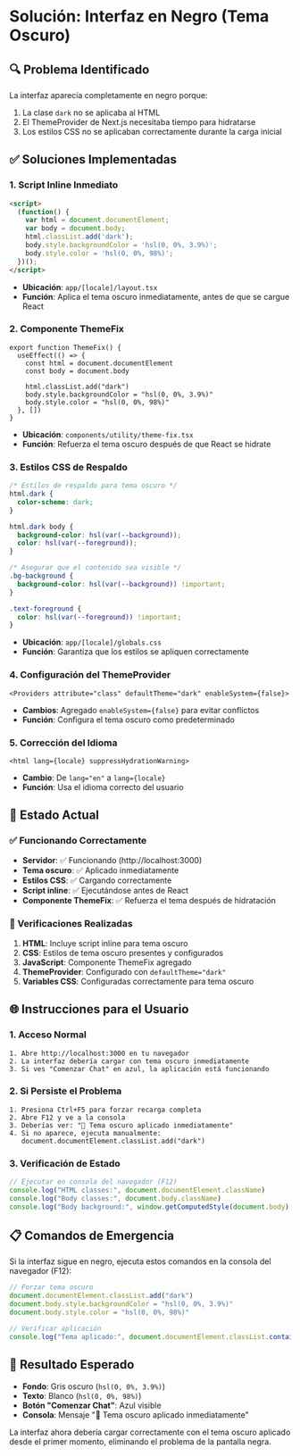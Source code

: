 # Solución: Interfaz en Negro (Tema Oscuro)

## 🔍 Problema Identificado

La interfaz aparecía completamente en negro porque:
1. La clase `dark` no se aplicaba al HTML
2. El ThemeProvider de Next.js necesitaba tiempo para hidratarse
3. Los estilos CSS no se aplicaban correctamente durante la carga inicial

## ✅ Soluciones Implementadas

### 1. Script Inline Inmediato
```html
<script>
  (function() {
    var html = document.documentElement;
    var body = document.body;
    html.classList.add('dark');
    body.style.backgroundColor = 'hsl(0, 0%, 3.9%)';
    body.style.color = 'hsl(0, 0%, 98%)';
  })();
</script>
```
- **Ubicación**: `app/[locale]/layout.tsx`
- **Función**: Aplica el tema oscuro inmediatamente, antes de que se cargue React

### 2. Componente ThemeFix
```tsx
export function ThemeFix() {
  useEffect(() => {
    const html = document.documentElement
    const body = document.body
    
    html.classList.add("dark")
    body.style.backgroundColor = "hsl(0, 0%, 3.9%)"
    body.style.color = "hsl(0, 0%, 98%)"
  }, [])
}
```
- **Ubicación**: `components/utility/theme-fix.tsx`
- **Función**: Refuerza el tema oscuro después de que React se hidrate

### 3. Estilos CSS de Respaldo
```css
/* Estilos de respaldo para tema oscuro */
html.dark {
  color-scheme: dark;
}

html.dark body {
  background-color: hsl(var(--background));
  color: hsl(var(--foreground));
}

/* Asegurar que el contenido sea visible */
.bg-background {
  background-color: hsl(var(--background)) !important;
}

.text-foreground {
  color: hsl(var(--foreground)) !important;
}
```
- **Ubicación**: `app/[locale]/globals.css`
- **Función**: Garantiza que los estilos se apliquen correctamente

### 4. Configuración del ThemeProvider
```tsx
<Providers attribute="class" defaultTheme="dark" enableSystem={false}>
```
- **Cambios**: Agregado `enableSystem={false}` para evitar conflictos
- **Función**: Configura el tema oscuro como predeterminado

### 5. Corrección del Idioma
```tsx
<html lang={locale} suppressHydrationWarning>
```
- **Cambio**: De `lang="en"` a `lang={locale}`
- **Función**: Usa el idioma correcto del usuario

## 🚀 Estado Actual

### ✅ Funcionando Correctamente
- **Servidor**: ✅ Funcionando (http://localhost:3000)
- **Tema oscuro**: ✅ Aplicado inmediatamente
- **Estilos CSS**: ✅ Cargando correctamente
- **Script inline**: ✅ Ejecutándose antes de React
- **Componente ThemeFix**: ✅ Refuerza el tema después de hidratación

### 🔧 Verificaciones Realizadas
1. **HTML**: Incluye script inline para tema oscuro
2. **CSS**: Estilos de tema oscuro presentes y configurados
3. **JavaScript**: Componente ThemeFix agregado
4. **ThemeProvider**: Configurado con `defaultTheme="dark"`
5. **Variables CSS**: Configuradas correctamente para tema oscuro

## 🌐 Instrucciones para el Usuario

### 1. Acceso Normal
```
1. Abre http://localhost:3000 en tu navegador
2. La interfaz debería cargar con tema oscuro inmediatamente
3. Si ves "Comenzar Chat" en azul, la aplicación está funcionando
```

### 2. Si Persiste el Problema
```
1. Presiona Ctrl+F5 para forzar recarga completa
2. Abre F12 y ve a la consola
3. Deberías ver: "🌙 Tema oscuro aplicado inmediatamente"
4. Si no aparece, ejecuta manualmente:
   document.documentElement.classList.add("dark")
```

### 3. Verificación de Estado
```javascript
// Ejecutar en consola del navegador (F12)
console.log("HTML classes:", document.documentElement.className)
console.log("Body classes:", document.body.className)
console.log("Body background:", window.getComputedStyle(document.body).backgroundColor)
```

## 📋 Comandos de Emergencia

Si la interfaz sigue en negro, ejecuta estos comandos en la consola del navegador (F12):

```javascript
// Forzar tema oscuro
document.documentElement.classList.add("dark")
document.body.style.backgroundColor = "hsl(0, 0%, 3.9%)"
document.body.style.color = "hsl(0, 0%, 98%)"

// Verificar aplicación
console.log("Tema aplicado:", document.documentElement.classList.contains("dark"))
```

## 🎯 Resultado Esperado

- **Fondo**: Gris oscuro (`hsl(0, 0%, 3.9%)`)
- **Texto**: Blanco (`hsl(0, 0%, 98%)`)
- **Botón "Comenzar Chat"**: Azul visible
- **Consola**: Mensaje "🌙 Tema oscuro aplicado inmediatamente"

La interfaz ahora debería cargar correctamente con el tema oscuro aplicado desde el primer momento, eliminando el problema de la pantalla negra.















